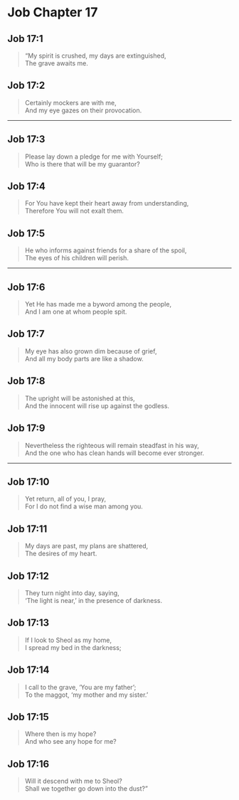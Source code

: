 # Job Chapter 17

## Job 17:1

> “My spirit is crushed, my days are extinguished,  
> The grave awaits me.

## Job 17:2

> Certainly mockers are with me,  
> And my eye gazes on their provocation.

---

## Job 17:3

> Please lay down a pledge for me with Yourself;  
> Who is there that will be my guarantor?

## Job 17:4

> For You have kept their heart away from understanding,  
> Therefore You will not exalt them.

## Job 17:5

> He who informs against friends for a share of the spoil,  
> The eyes of his children will perish.

---

## Job 17:6

> Yet He has made me a byword among the people,  
> And I am one at whom people spit.

## Job 17:7

> My eye has also grown dim because of grief,  
> And all my body parts are like a shadow.

## Job 17:8

> The upright will be astonished at this,  
> And the innocent will rise up against the godless.

## Job 17:9

> Nevertheless the righteous will remain steadfast in his way,  
> And the one who has clean hands will become ever stronger.

---

## Job 17:10

> Yet return, all of you, I pray,  
> For I do not find a wise man among you.

## Job 17:11

> My days are past, my plans are shattered,  
> The desires of my heart.

## Job 17:12

> They turn night into day, saying,  
> ‘The light is near,’ in the presence of darkness.

## Job 17:13

> If I look to Sheol as my home,  
> I spread my bed in the darkness;

## Job 17:14

> I call to the grave, ‘You are my father’;  
> To the maggot, ‘my mother and my sister.’

## Job 17:15

> Where then is my hope?  
> And who see any hope for me?

## Job 17:16

> Will it descend with me to Sheol?  
> Shall we together go down into the dust?”
